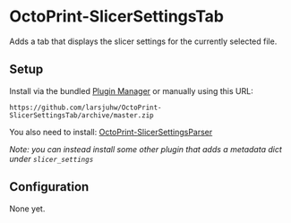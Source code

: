 # OctoPrint-SlicerSettingsTab

Adds a tab that displays the slicer settings for the currently selected file.

## Setup

Install via the bundled [Plugin Manager](https://github.com/foosel/OctoPrint/wiki/Plugin:-Plugin-Manager)
or manually using this URL:

	https://github.com/larsjuhw/OctoPrint-SlicerSettingsTab/archive/master.zip

You also need to install: [OctoPrint-SlicerSettingsParser](https://github.com/larsjuhw/OctoPrint-SlicerSettingsParser)

*Note: you can instead install some other plugin that adds a metadata dict under `slicer_settings`*

## Configuration

None yet.
